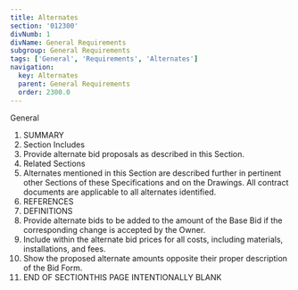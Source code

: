```yaml
---
title: Alternates
section: '012300'
divNumb: 1
divName: General Requirements
subgroup: General Requirements
tags: ['General', 'Requirements', 'Alternates']
navigation:
  key: Alternates
  parent: General Requirements
  order: 2300.0
---
```



General
   1. SUMMARY
   1. Section Includes
   1. Provide alternate bid proposals as described in this Section.
   1. Related Sections
   1. Alternates mentioned in this Section are described further in pertinent other Sections of these Specifications and on the Drawings. All contract documents are applicable to all alternates identified.
   1. REFERENCES
   1. DEFINITIONS
   1. Provide alternate bids to be added to the amount of the Base Bid if the corresponding change is accepted by the Owner.
   1. Include within the alternate bid prices for all costs, including materials, installations, and fees.
   1. Show the proposed alternate amounts opposite their proper description of the Bid Form.
1. END OF SECTIONTHIS PAGE INTENTIONALLY BLANK

